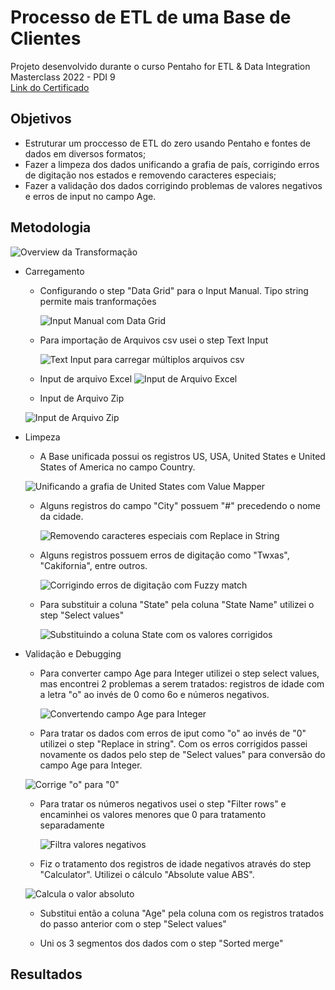 #  Processo de ETL de uma Base de Clientes

Projeto desenvolvido durante o curso 
Pentaho for ETL & Data Integration Masterclass 2022 - PDI 9
<br>[Link do Certificado](https://www.udemy.com/certificate/UC-e3f6be67-da69-4e6a-a610-b25b4cdb2c1b/)


## Objetivos
- Estruturar um proccesso de ETL do zero usando Pentaho e fontes de dados em diversos formatos;
- Fazer a limpeza dos dados unificando a grafia de país, corrigindo erros de digitação nos estados e removendo caracteres especiais;
- Fazer a validação dos dados corrigindo problemas de valores negativos e erros de input no campo Age.


## Metodologia

![Overview da Transformação](https://github.com/Anacaloi/ETL-PDI-Customer/blob/main/img/Transformacao.PNG)
- Carregamento

  - Configurando o step "Data Grid" para o Input Manual. Tipo string permite mais tranformações
  
    ![Input Manual com Data Grid](https://github.com/Anacaloi/ETL-PDI-Customer/blob/main/img/1_Manual_Input.PNG)
    
  - Para importação de Arquivos csv usei o step Text Input
  
    ![Text Input para carregar múltiplos arquivos csv](https://github.com/Anacaloi/ETL-PDI-Customer/blob/main/img/2_Text_Input.png)
    
  - Input de arquivo Excel
    ![Input de Arquivo Excel](https://github.com/Anacaloi/ETL-PDI-Customer/blob/main/img/3_Excel_Input.png)
    
   - Input de Arquivo Zip
    
    ![Input de Arquivo Zip](https://github.com/Anacaloi/ETL-PDI-Customer/blob/main/img/4_Zip_File_Input.png)
    
    
- Limpeza
  - A Base unificada possui os registros US, USA, United States e United States of America no campo Country.
   
   ![Unificando a grafia de United States com Value Mapper](https://github.com/Anacaloi/ETL-PDI-Customer/blob/main/img/5_Value_Mapper.png)
    
  - Alguns registros do campo "City" possuem "#" precedendo o nome da cidade.
    
    ![Removendo caracteres especiais com Replace in String](https://github.com/Anacaloi/ETL-PDI-Customer/blob/main/img/6_Replace_in_String.png)
    
  - Alguns registros possuem erros de digitação como "Twxas", "Cakifornia", entre outros.
    
    ![Corrigindo erros de digitação com Fuzzy match](https://github.com/Anacaloi/ETL-PDI-Customer/blob/main/img/7_Fuzzy_Match.png)
   
  - Para substituir a coluna "State" pela coluna "State Name" utilizei o step "Select values"
    
    ![Substituindo a coluna State com os valores corrigidos](https://github.com/Anacaloi/ETL-PDI-Customer/blob/main/img/8_Seleciona_campo_State_corrigido.png)
    
    
- Validação e Debugging
  - Para converter campo Age para Integer utilizei o step select values, mas encontrei 2 problemas a serem tratados: registros de idade com a letra "o" ao invés de 0 como 6o e números negativos.
    
    ![Convertendo campo Age para Integer](https://github.com/Anacaloi/ETL-PDI-Customer/blob/main/img/9_Seleciona_idade_como_integer.png)
    
  - Para tratar os dados com erros de iput como "o" ao invés de "0" utilizei o step "Replace in string". Com os erros corrigidos passei novamente os dados pelo step de "Select values" para conversão do campo Age para Integer.
  
  ![Corrige "o" para "0"](https://github.com/Anacaloi/ETL-PDI-Customer/blob/main/img/10_Replace_in_String.png)
  
  - Para tratar os números negativos usei o step "Filter rows" e encaminhei os valores menores que 0 para tratamento separadamente
    
    ![Filtra valores negativos](https://github.com/Anacaloi/ETL-PDI-Customer/blob/main/img/11_Filter_Rows.png)
    
  - Fiz o tratamento dos registros de idade negativos através do step "Calculator". Utilizei o cálculo "Absolute value ABS".
   
   ![Calcula o valor absoluto](https://github.com/Anacaloi/ETL-PDI-Customer/blob/main/img/12_Calcula_Valor_Absoluto.png)
   
  - Substitui então a coluna "Age" pela coluna com os registros tratados do passo anterior com o step "Select values"
  
  - Uni os 3 segmentos dos dados com o step "Sorted merge"


## Resultados
